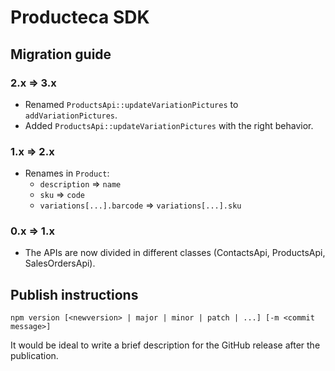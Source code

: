 # Producteca SDK

## Migration guide
### 2.x => 3.x
- Renamed `ProductsApi::updateVariationPictures` to `addVariationPictures`.
- Added `ProductsApi::updateVariationPictures` with the right behavior.

### 1.x => 2.x
- Renames in `Product`:
  - `description` => `name`
  - `sku` => `code`
  - `variations[...].barcode` => `variations[...].sku`

### 0.x => 1.x
- The APIs are now divided in different classes (ContactsApi, ProductsApi, SalesOrdersApi).

## Publish instructions
`npm version [<newversion> | major | minor | patch | ...] [-m <commit message>]`

It would be ideal to write a brief description for the GitHub release after the publication.